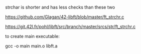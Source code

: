strchar is shorter and has less checks than these two

https://github.com/Glagan/42-libft/blob/master/ft_strchr.c

https://git.42l.fr/pohl/libft/src/branch/master/srcs/str/ft_strchr.c


to create main executable:

gcc -o main main.o libft.a

